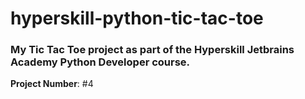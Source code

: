# hyperskill-python-tic-tac-toe
### My Tic Tac Toe project as part of the Hyperskill Jetbrains Academy Python Developer course.

**Project Number**: #4
